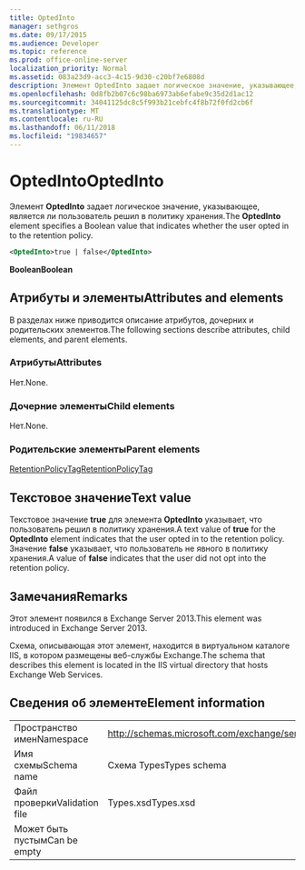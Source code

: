```yaml
---
title: OptedInto
manager: sethgros
ms.date: 09/17/2015
ms.audience: Developer
ms.topic: reference
ms.prod: office-online-server
localization_priority: Normal
ms.assetid: 083a23d9-acc3-4c15-9d30-c20bf7e6808d
description: Элемент OptedInto задает логическое значение, указывающее, является ли пользователь решил в политику хранения.
ms.openlocfilehash: 0d8fb2b07c6c98ba6973ab6efabe9c35d2d1ac12
ms.sourcegitcommit: 34041125dc8c5f993b21cebfc4f8b72f0fd2cb6f
ms.translationtype: MT
ms.contentlocale: ru-RU
ms.lasthandoff: 06/11/2018
ms.locfileid: "19834657"
---
```

# <a name="optedinto"></a><span data-ttu-id="57e3c-103">OptedInto</span><span class="sxs-lookup"><span data-stu-id="57e3c-103">OptedInto</span></span>

<span data-ttu-id="57e3c-104">Элемент **OptedInto** задает логическое значение, указывающее, является ли пользователь решил в политику хранения.</span><span class="sxs-lookup"><span data-stu-id="57e3c-104">The **OptedInto** element specifies a Boolean value that indicates whether the user opted in to the retention policy.</span></span> 
  
```XML
<OptedInto>true | false</OptedInto>
```

 <span data-ttu-id="57e3c-105">**Boolean**</span><span class="sxs-lookup"><span data-stu-id="57e3c-105">**Boolean**</span></span>
## <a name="attributes-and-elements"></a><span data-ttu-id="57e3c-106">Атрибуты и элементы</span><span class="sxs-lookup"><span data-stu-id="57e3c-106">Attributes and elements</span></span>

<span data-ttu-id="57e3c-107">В разделах ниже приводится описание атрибутов, дочерних и родительских элементов.</span><span class="sxs-lookup"><span data-stu-id="57e3c-107">The following sections describe attributes, child elements, and parent elements.</span></span>
  
### <a name="attributes"></a><span data-ttu-id="57e3c-108">Атрибуты</span><span class="sxs-lookup"><span data-stu-id="57e3c-108">Attributes</span></span>

<span data-ttu-id="57e3c-109">Нет.</span><span class="sxs-lookup"><span data-stu-id="57e3c-109">None.</span></span>
  
### <a name="child-elements"></a><span data-ttu-id="57e3c-110">Дочерние элементы</span><span class="sxs-lookup"><span data-stu-id="57e3c-110">Child elements</span></span>

<span data-ttu-id="57e3c-111">Нет.</span><span class="sxs-lookup"><span data-stu-id="57e3c-111">None.</span></span>
  
### <a name="parent-elements"></a><span data-ttu-id="57e3c-112">Родительские элементы</span><span class="sxs-lookup"><span data-stu-id="57e3c-112">Parent elements</span></span>

[<span data-ttu-id="57e3c-113">RetentionPolicyTag</span><span class="sxs-lookup"><span data-stu-id="57e3c-113">RetentionPolicyTag</span></span>](retentionpolicytag.md)
  
## <a name="text-value"></a><span data-ttu-id="57e3c-114">Текстовое значение</span><span class="sxs-lookup"><span data-stu-id="57e3c-114">Text value</span></span>

<span data-ttu-id="57e3c-115">Текстовое значение **true** для элемента **OptedInto** указывает, что пользователь решил в политику хранения.</span><span class="sxs-lookup"><span data-stu-id="57e3c-115">A text value of **true** for the **OptedInto** element indicates that the user opted in to the retention policy.</span></span> <span data-ttu-id="57e3c-116">Значение **false** указывает, что пользователь не явного в политику хранения.</span><span class="sxs-lookup"><span data-stu-id="57e3c-116">A value of **false** indicates that the user did not opt into the retention policy.</span></span> 
  
## <a name="remarks"></a><span data-ttu-id="57e3c-117">Замечания</span><span class="sxs-lookup"><span data-stu-id="57e3c-117">Remarks</span></span>

<span data-ttu-id="57e3c-118">Этот элемент появился в Exchange Server 2013.</span><span class="sxs-lookup"><span data-stu-id="57e3c-118">This element was introduced in Exchange Server 2013.</span></span>
  
<span data-ttu-id="57e3c-119">Схема, описывающая этот элемент, находится в виртуальном каталоге IIS, в котором размещены веб-службы Exchange.</span><span class="sxs-lookup"><span data-stu-id="57e3c-119">The schema that describes this element is located in the IIS virtual directory that hosts Exchange Web Services.</span></span>
  
## <a name="element-information"></a><span data-ttu-id="57e3c-120">Сведения об элементе</span><span class="sxs-lookup"><span data-stu-id="57e3c-120">Element information</span></span>

|||
|:-----|:-----|
|<span data-ttu-id="57e3c-121">Пространство имен</span><span class="sxs-lookup"><span data-stu-id="57e3c-121">Namespace</span></span>  <br/> |http://schemas.microsoft.com/exchange/services/2006/types  <br/> |
|<span data-ttu-id="57e3c-122">Имя схемы</span><span class="sxs-lookup"><span data-stu-id="57e3c-122">Schema name</span></span>  <br/> |<span data-ttu-id="57e3c-123">Схема Types</span><span class="sxs-lookup"><span data-stu-id="57e3c-123">Types schema</span></span>  <br/> |
|<span data-ttu-id="57e3c-124">Файл проверки</span><span class="sxs-lookup"><span data-stu-id="57e3c-124">Validation file</span></span>  <br/> |<span data-ttu-id="57e3c-125">Types.xsd</span><span class="sxs-lookup"><span data-stu-id="57e3c-125">Types.xsd</span></span>  <br/> |
|<span data-ttu-id="57e3c-126">Может быть пустым</span><span class="sxs-lookup"><span data-stu-id="57e3c-126">Can be empty</span></span>  <br/> ||
   


